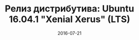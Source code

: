 ---
layout: post
title: "Релиз дистрибутива: Ubuntu 16.04.1 \"Xenial Xerus\" (LTS)"
date: 2016-07-21   
---